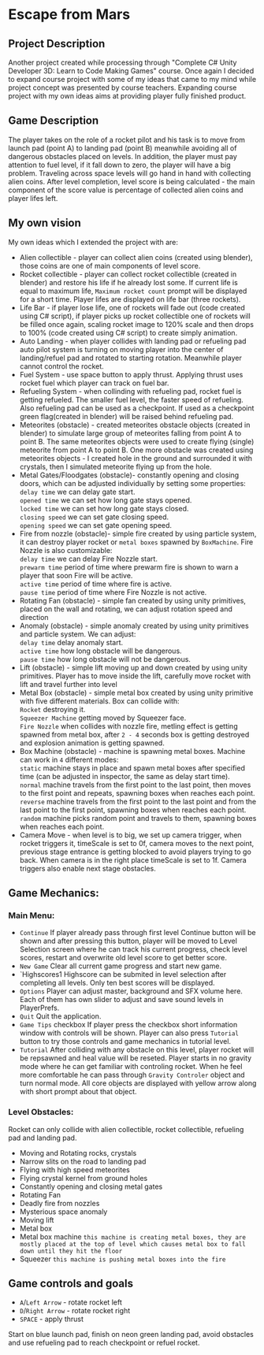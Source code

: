# Escape from Mars
## Project Description
Another project created while processing through "Complete C# Unity Developer 3D: Learn to Code Making Games" course. Once again I decided to expand course project with some of my ideas that came to my mind while project concept was presented by course teachers. Expanding course project with my own ideas aims at providing player fully finished product.

## Game Description
The player takes on the role of a rocket pilot and his task is to move from launch pad (point A) to landing pad (point B) meanwhile avoiding all of dangerous obstacles placed on levels. In addition, the player must pay attention to fuel level, if it fall down to zero, the player will have a big problem. Traveling across space levels will go hand in hand with collecting alien coins. After level completion, level score is being calculated - the main component of the score value is percentage of collected alien coins and player lifes left.

## My own vision
My own ideas which I extended the project with are:
- Alien collectible - player can collect alien coins (created using blender), those coins are one of  main components of level score.
- Rocket collectible - player can collect rocket collectible (created in blender) and restore his life if he already lost some. If current life is equal to maximum life, `Maximum rocket count` prompt will be displayed for a short time. Player lifes are displayed on life bar (three rockets).
- Life Bar - if player lose life, one of rockets will fade out (code created using C# script), if player picks up rocket collectible one of rockets will be filled once again, scaling rocket image to 120% scale and then drops to 100% (code created using C# script) to create simply animation.
- Auto Landing - when player collides with landing pad or refueling pad auto pilot system is turning on moving player into the center of landing/refuel pad and rotated to starting rotation. Meanwhile player cannot control the rocket.
- Fuel System - use space button to apply thrust. Applying thrust uses rocket fuel which player can track on fuel bar.
- Refueling System - when collinding with refueling pad, rocket fuel is getting refueled. The smaller fuel level, the faster speed of refueling. Also refueling pad can be used as a checkpoint. If used as a checkpoint green flag(created in blender) will be raised behind refueling pad.
- Meteorites (obstacle) - created meteorites obstacle objects (created in blender) to simulate large group of meteorites falling from point A to point B. The same meteorites objects were used to create flying (single) meteorite from point A to point B. One more obstacle was created using meteorites objects - I created hole in the ground and surrounded it with crystals, then I simulated meteorite flying up from the hole.
- Metal Gates/Floodgates (obstacle)- constantly opening and closing doors, which can be adjusted  individually by setting some properties:
`delay time` we can delay gate start.  
`opened time` we can set how long gate stays opened.  
`locked time` we can set how long gate stays closed.  
`closing speed` we can set gate closing speed.  
`opening speed` we can set gate opening speed.  
- Fire from nozzle (obstacle)- simple fire created by using particle system, it can destroy player rocket or `metal boxes` spawned by `BoxMachine`. Fire Nozzle is also customizable:  
`delay time` we can delay Fire Nozzle start.  
`prewarm time` period of time where prewarm fire is shown to warn a player that soon Fire will be active.  
`active time` period of time where fire is active.  
`pause time` period of time where Fire Nozzle is not active.  
- Rotating Fan (obstacle) - simple fan created by using unity primitives, placed on the wall and rotating, we can adjust rotation speed and direction
- Anomaly (obstacle) - simple anomaly created by using unity primitives and particle system. We can adjust:  
`delay time` delay anomaly start.  
`active time` how long obstacle will be dangerous.  
`pause time` how long obstacle will not be dangerous.  
- Lift (obstacle) - simple lift moving up and down created by using unity primitives. Player has to move inside the lift, carefully move rocket with lift and travel further into level
- Metal Box (obstacle) - simple metal box created by using unity primitive with five different materials. Box can collide with:  
`Rocket` destroying it.  
`Squeezer Machine` getting moved by Squeezer face.  
`Fire Nozzle` when collides with nozzle fire, metling effect is getting spawned from metal box, after `2 - 4` seconds box is getting destroyed and explosion animation is getting spawned.  
- Box Machine (obstacle) - machine is spawning metal boxes. Machine can work in `4` different modes:  
`static` machine stays in place and spawn metal boxes after specified time (can be adjusted in inspector, the same as delay start time).  
`normal` machine travels from the first point to the last point, then moves to the first point and repeats, spawning boxes when reaches each point.  
`reverse` machine travels from the first point to the last point and from the last point to the first point, spawning boxes when reaches each point.  
`random` machine picks random point and travels to them, spawning boxes when reaches each point.  
- Camera Move - when level is to big, we set up camera trigger, when rocket triggers it, timeScale is set to 0f, camera moves to the next point, previous stage entrance is getting blocked to avoid players trying to go back. When camera is in the right place timeScale is set to 1f. Camera triggers also enable next stage obstacles.

## Game Mechanics:
### Main Menu:
- `Continue`
If player already pass through first level Continue button will be shown and after pressing this button, player will be moved to Level Selection screen where he can track his current progress, check level scores, restart and overwrite old level score to get better score.
- `New Game`
Clear all current game progress and start new game.
- `Highscores1
Highscore can be submited in level selection after completing all levels. Only ten best scores will be displayed.
- `Options`
Player can adjust master, background and SFX volume here. Each of them has own slider to adjust and save sound levels in PlayerPrefs.
- `Quit`
Quit the application.
- `Game Tips` checkbox
If player press the checkbox short information window with controls will be shown. Player can also press `Tutorial` button to try those controls and game mechanics in tutorial level.
- `Tutorial`
After colliding with any obstacle on this level, player rocket will be repsawned and heal value will be reseted. Player starts in no gravity mode where he can get familiar with controling rocket. When he feel more comfortable he can pass through `Gravity Controler` object and turn normal mode. All core objects are displayed with yellow arrow along with short prompt about that object.

### Level Obstacles:
Rocket can only collide with alien collectible, rocket collectible, refueling pad and landing pad.
- Moving and Rotating rocks, crystals
- Narrow slits on the road to landing pad
- Flying with high speed meteorites
- Flying crystal kernel from ground holes
- Constantly opening and closing metal gates
- Rotating Fan
- Deadly fire from nozzles
- Mysterious space anomaly
- Moving lift
- Metal box
- Metal box machine `this machine is creating metal boxes, they are mostly placed at the top of level which causes metal box to fall down until they hit the floor`
- Squeezer `this machine is pushing metal boxes into the fire`

## Game controls and goals
- `A`/`Left Arrow` - rotate rocket left
- `D`/`Right Arrow` - rotate rocket right
- `SPACE` - apply thrust

Start on blue launch pad, finish on neon green landing pad, avoid obstacles and use refueling pad to reach checkpoint or refuel rocket.
